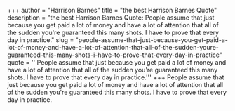 +++
author = "Harrison Barnes"
title = "the best Harrison Barnes Quote"
description = "the best Harrison Barnes Quote: People assume that just because you get paid a lot of money and have a lot of attention that all of the sudden you're guaranteed this many shots. I have to prove that every day in practice."
slug = "people-assume-that-just-because-you-get-paid-a-lot-of-money-and-have-a-lot-of-attention-that-all-of-the-sudden-youre-guaranteed-this-many-shots-i-have-to-prove-that-every-day-in-practice"
quote = '''People assume that just because you get paid a lot of money and have a lot of attention that all of the sudden you're guaranteed this many shots. I have to prove that every day in practice.'''
+++
People assume that just because you get paid a lot of money and have a lot of attention that all of the sudden you're guaranteed this many shots. I have to prove that every day in practice.
